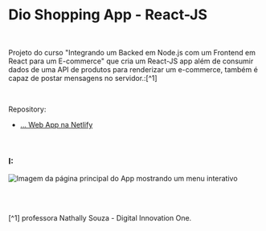 # Dio Shopping App - React-JS

<br />

Projeto do curso "Integrando um Backed em Node.js com um Frontend em React para um E-commerce" que cria um React-JS app além de consumir dados de uma API de produtos para renderizar um e-commerce, também é capaz de postar mensagens no servidor.:[^1]

<br />

Repository:

- [... Web App na Netlify]()


<br />

### I:

![Imagem da página principal do App mostrando um menu interativo](/public/images/)

<br />
<br />

[^1] professora Nathally Souza - Digital Innovation One.
